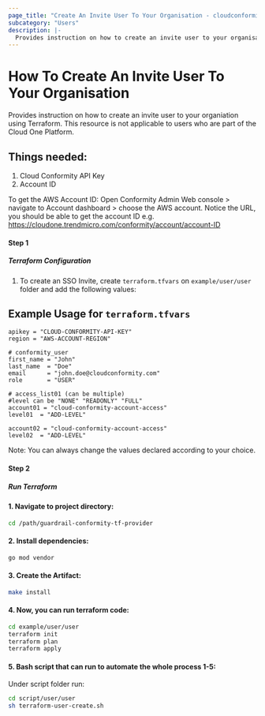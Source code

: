 ```yaml
---
page_title: "Create An Invite User To Your Organisation - cloudconformity_terraform"
subcategory: "Users"
description: |-
  Provides instruction on how to create an invite user to your organisation using Terraform. This resource is not applicable to users who are part of the Cloud One Platform.
---
```


# How To Create An Invite User To Your Organisation
Provides instruction on how to create an invite user to your organiation using Terraform. This resource is not applicable to users who are part of the Cloud One Platform.

## Things needed:
1. Cloud Conformity API Key
2. Account ID

To get the AWS Account ID:
Open Conformity Admin Web console > navigate to Account dashboard > choose the AWS account.
Notice the URL, you should be able to get the account ID e.g. https://cloudone.trendmicro.com/conformity/account/account-ID

#### Step 1

##### Terraform Configuration

1. To create an SSO Invite, create `terraform.tfvars` on `example/user/user` folder and add the following values:

## Example Usage for `terraform.tfvars`
```
apikey = "CLOUD-CONFORMITY-API-KEY"
region = "AWS-ACCOUNT-REGION"

# conformity_user
first_name = "John"
last_name  = "Doe"
email      = "john.doe@cloudconformity.com"
role       = "USER"

# access_list01 (can be multiple)
#level can be "NONE" "READONLY" "FULL"
account01 = "cloud-conformity-account-access"
level01  = "ADD-LEVEL"

account02 = "cloud-conformity-account-access"
level02  = "ADD-LEVEL"
```
Note: You can always change the values declared according to your choice.

#### Step 2

##### Run Terraform

#### 1. Navigate to project directory:
```sh
cd /path/guardrail-conformity-tf-provider
```
#### 2. Install dependencies:
```sh
go mod vendor
```
#### 3. Create the Artifact:
```sh
make install
```
#### 4. Now, you can run terraform code:
```sh
cd example/user/user
terraform init
terraform plan
terraform apply
```
#### 5. Bash script that can run to automate the whole process 1-5:

Under script folder run:
```sh
cd script/user/user
sh terraform-user-create.sh
```